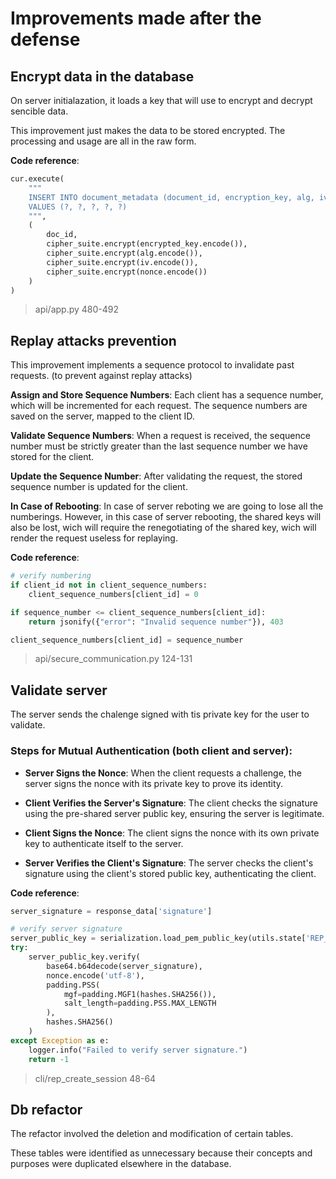 # Improvements made after the defense

## Encrypt data in the database

On server initialazation, it loads a key that will use to encrypt and decrypt sencible data.

This improvement just makes the data to be stored encrypted. The processing and usage are all in the raw form.

**Code reference**:
```python
cur.execute(
    """
    INSERT INTO document_metadata (document_id, encryption_key, alg, iv, nonce)
    VALUES (?, ?, ?, ?, ?)
    """,
    (
        doc_id, 
        cipher_suite.encrypt(encrypted_key.encode()), 
        cipher_suite.encrypt(alg.encode()), 
        cipher_suite.encrypt(iv.encode()), 
        cipher_suite.encrypt(nonce.encode())
    )
)
```
> api/app.py 480-492 

## Replay attacks prevention

This improvement implements a sequence protocol to invalidate past requests. (to prevent against replay attacks)

**Assign and Store Sequence Numbers**: Each client has a sequence number, which will be incremented for each request. The sequence numbers are saved on the server, mapped to the client ID.

**Validate Sequence Numbers**: When a request is received, the sequence number must be strictly greater than the last sequence number we have stored for the client.

**Update the Sequence Number**: After validating the request, the stored sequence number is updated for the client.

**In Case of Rebooting**: In case of server reboting we are going to lose all the numberings. However, in this case of server rebooting, the shared keys will also be lost, wich will require the renegotiating of the shared key, wich will render the request useless for replaying.  

**Code reference**:
```python
# verify numbering
if client_id not in client_sequence_numbers:
    client_sequence_numbers[client_id] = 0

if sequence_number <= client_sequence_numbers[client_id]:
    return jsonify({"error": "Invalid sequence number"}), 403

client_sequence_numbers[client_id] = sequence_number
```
> api/secure_communication.py 124-131

## Validate server

The server sends the chalenge signed with tis private key for the user to validate.

### Steps for Mutual Authentication (both client and server):
- **Server Signs the Nonce**: When the client requests a challenge, the server signs the nonce with its private key to prove its identity.

- **Client Verifies the Server's Signature**: The client checks the signature using the pre-shared server public key, ensuring the server is legitimate.

- **Client Signs the Nonce**: The client signs the nonce with its own private key to authenticate itself to the server.

- **Server Verifies the Client's Signature**: The server checks the client's signature using the client's stored public key, authenticating the client.

**Code reference**:
```python
server_signature = response_data['signature']

# verify server signature
server_public_key = serialization.load_pem_public_key(utils.state['REP_PUB_KEY'].encode())
try:
    server_public_key.verify(
        base64.b64decode(server_signature),
        nonce.encode('utf-8'),
        padding.PSS(
            mgf=padding.MGF1(hashes.SHA256()),
            salt_length=padding.PSS.MAX_LENGTH
        ),
        hashes.SHA256()
    )
except Exception as e:
    logger.info("Failed to verify server signature.")
    return -1
```
> cli/rep_create_session 48-64

## Db refactor

The refactor involved the deletion and modification of certain tables. 

These tables were identified as unnecessary because their concepts and purposes were duplicated elsewhere in the database.
